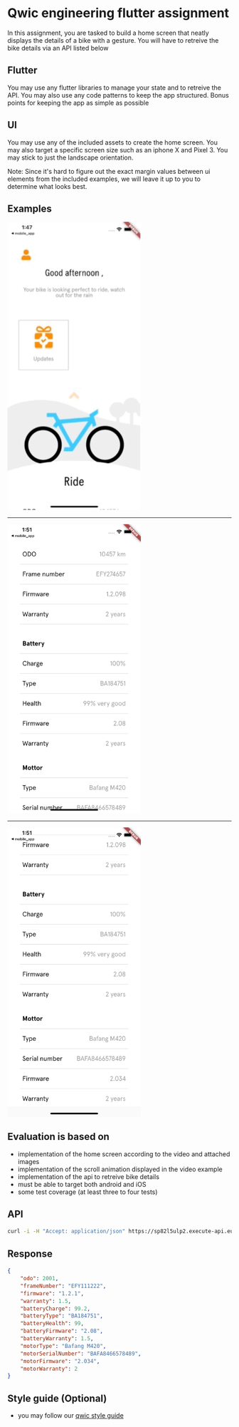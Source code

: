 # Qwic engineering flutter assignment

In this assignment, you are tasked to build a home screen that neatly displays the details of a bike with a gesture. You will have to retreive the bike details via an API listed below

## Flutter

You may use any flutter libraries to manage your state and to retreive the API. You may also use any code patterns to keep the app structured. Bonus points for keeping the app as simple as possible

## UI

You may use any of the included assets to create the home screen. You may also target a specific screen size such as an iphone X and Pixel 3. You may stick to just the landscape orientation.

Note: Since it's hard to figure out the exact margin values between ui elements from the included examples, we will leave it up to you to determine what looks best.

## Examples

<img src="https://github.com/qwicengineering/dev-assignment/blob/dbf2fde1a682aec7169e94b80d83188e54ed9a67/mobile-assignment/bike-details-animation.gif?raw=true" width="300" />

---

<img src="https://github.com/qwicengineering/dev-assignment/blob/main/mobile-assignment/bike-details-1.png?raw=true" width="300" />

---

<img src="https://github.com/qwicengineering/dev-assignment/blob/main/mobile-assignment/bike-details-2.png?raw=true" width="300" />

## Evaluation is based on

-   implementation of the home screen according to the video and attached images
-   implementation of the scroll animation displayed in the video example
-   implementation of the api to retreive bike details
-   must be able to target both android and iOS
-   some test coverage (at least three to four tests)

## API

```bash
curl -i -H "Accept: application/json" https://sp82l5ulp2.execute-api.eu-west-1.amazonaws.com/bikeDetails
```

## Response

```json
{
    "odo": 2001,
    "frameNumber": "EFY111222",
    "firmware": "1.2.1",
    "warranty": 1.5,
    "batteryCharge": 99.2,
    "batteryType": "BA184751",
    "batteryHealth": 99,
    "batteryFirmware": "2.08",
    "batteryWarranty": 1.5,
    "motorType": "Bafang M420",
    "motorSerialNumber": "BAFA8466578489",
    "motorFirmware": "2.034",
    "motorWarranty": 2
}
```

## Style guide (Optional)

-   you may follow our [qwic style guide](https://github.com/qwicengineering/styleguides)
